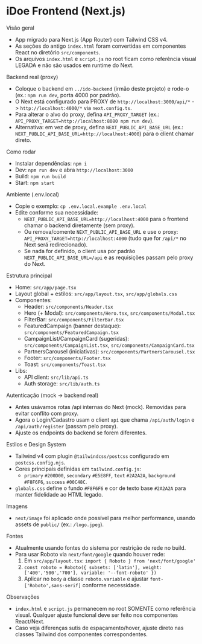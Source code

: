 # iDoe Frontend (Next.js)

Visão geral
- App migrado para Next.js (App Router) com Tailwind CSS v4.
- As seções do antigo `index.html` foram convertidas em componentes React no diretório `src/components`.
- Os arquivos `index.html` e `script.js` no root ficam como referência visual LEGADA e não são usados em runtime do Next.

Backend real (proxy)
- Coloque o backend em `../ido-backend` (irmão deste projeto) e rode-o (ex.: `npm run dev`, porta 4000 por padrão).
- O Next está configurado para PROXY de `http://localhost:3000/api/*` -> `http://localhost:4000/*` via `next.config.ts`.
- Para alterar o alvo do proxy, defina `API_PROXY_TARGET` (ex.: `API_PROXY_TARGET=http://localhost:8080 npm run dev`).
- Alternativa: em vez de proxy, defina `NEXT_PUBLIC_API_BASE_URL` (ex.: `NEXT_PUBLIC_API_BASE_URL=http://localhost:4000`) para o client chamar direto.

Como rodar
- Instalar dependências: `npm i`
- Dev: `npm run dev` e abra `http://localhost:3000`
- Build: `npm run build`
- Start: `npm start`

Ambiente (.env.local)
- Copie o exemplo: `cp .env.local.example .env.local`
- Edite conforme sua necessidade:
  - `NEXT_PUBLIC_API_BASE_URL=http://localhost:4000` para o frontend chamar o backend diretamente (sem proxy).
  - Ou remova/comente `NEXT_PUBLIC_API_BASE_URL` e use o proxy: `API_PROXY_TARGET=http://localhost:4000` (tudo que for `/api/*` no Next será redirecionado).
  - Se nada for definido, o client usa por padrão `NEXT_PUBLIC_API_BASE_URL=/api` e as requisições passam pelo proxy do Next.

Estrutura principal
- Home: `src/app/page.tsx`
- Layout global + estilos: `src/app/layout.tsx`, `src/app/globals.css`
- Componentes:
  - Header: `src/components/Header.tsx`
  - Hero (+ Modal): `src/components/Hero.tsx`, `src/components/Modal.tsx`
  - FilterBar: `src/components/FilterBar.tsx`
  - FeaturedCampaign (banner destaque): `src/components/FeaturedCampaign.tsx`
  - CampaignList/CampaignCard (sugeridas): `src/components/CampaignList.tsx`, `src/components/CampaignCard.tsx`
  - PartnersCarousel (iniciativas): `src/components/PartnersCarousel.tsx`
  - Footer: `src/components/Footer.tsx`
  - Toast: `src/components/Toast.tsx`
- Libs:
  - API client: `src/lib/api.ts`
  - Auth storage: `src/lib/auth.ts`

Autenticação (mock -> backend real)
- Antes usávamos rotas /api internas do Next (mock). Removidas para evitar conflito com proxy.
- Agora o Login/Cadastro usam o client `api` que chama `/api/auth/login` e `/api/auth/register` (passam pelo proxy).
- Ajuste os endpoints do backend se forem diferentes.

Estilos e Design System
- Tailwind v4 com plugin `@tailwindcss/postcss` configurado em `postcss.config.mjs`.
- Cores principais definidas em `tailwind.config.js`:
  - `primary` `#200D00`, `secondary` `#E5E8FF`, `text` `#2A2A2A`, `background` `#F8F6F6`, `success` `#00C48C`.
- `globals.css` define o fundo `#F8F6F6` e cor de texto base `#2A2A2A` para manter fidelidade ao HTML legado.

Imagens
- `next/image` foi aplicado onde possível para melhor performance, usando assets de `public/` (ex.: `/logo.jpeg`).

Fontes
- Atualmente usando fontes do sistema por restrição de rede no build.
- Para usar Roboto via `next/font/google` quando houver rede:
  1. Em `src/app/layout.tsx`: `import { Roboto } from 'next/font/google'`
  2. `const roboto = Roboto({ subsets: ['latin'], weight: ['400','500','700'], variable: '--font-roboto' })`
  3. Aplicar no `body` a classe `roboto.variable` e ajustar `font-['Roboto',sans-serif]` conforme necessidade.

Observações
- `index.html` e `script.js` permanecem no root SOMENTE como referência visual. Qualquer ajuste funcional deve ser feito nos componentes React/Next.
- Caso veja diferenças sutis de espaçamento/hover, ajuste direto nas classes Tailwind dos componentes correspondentes.
